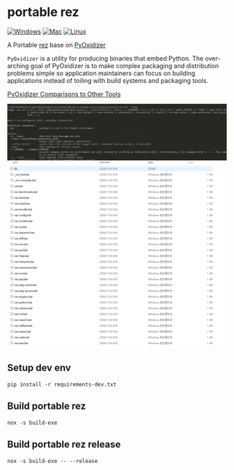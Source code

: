# portable rez
[![Windows](https://img.shields.io/badge/OS-Winodws-green)](https://img.shields.io/badge/OS-Winodws-green)
[![Mac](https://img.shields.io/badge/OS-Mac-green)](https://img.shields.io/badge/OS-Mac-green)
[![Linux](https://img.shields.io/badge/OS-Linux-green)](https://img.shields.io/badge/OS-Linux-green)

A Portable [rez](https://github.com/AcademySoftwareFoundation/rez) base on [PyOxidizer](https://github.com/indygreg/PyOxidizer)


`PyOxidizer` is a utility for producing binaries that embed Python.
The over-arching goal of PyOxidizer is to make complex packaging and distribution problems simple so
application maintainers can focus on building applications instead of toiling with build systems and packaging tools.

[PyOxidizer Comparisons to Other Tools](https://pyoxidizer.readthedocs.io/en/stable/pyoxidizer_comparisons.html?highlight=comparisons)

![](resources/images/2024-11-09_013107.png)
![](resources/images/2024-11-09_012907.png)

## Setup dev env
```shell
pip install -r requirements-dev.txt
```

## Build portable rez
```shell
nox -s build-exe
```

## Build portable rez release
```shell
nox -s build-exe -- --release
```
